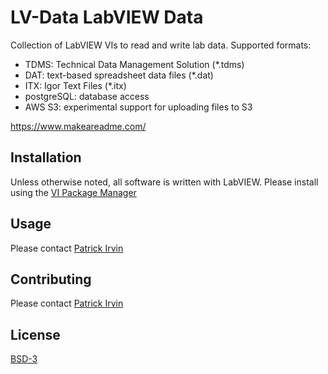 # LV-Data LabVIEW Data

Collection of LabVIEW VIs to read and write lab data. Supported formats:
- TDMS: Technical Data Management Solution (\*.tdms)
- DAT: text-based spreadsheet data files (\*.dat)
- ITX: Igor Text Files (\*.itx)
- postgreSQL: database access
- AWS S3: experimental support for uploading files to S3

https://www.makeareadme.com/

## Installation

Unless otherwise noted, all software is written with LabVIEW. Please install using the [VI Package Manager](https://vipm.jki.net/)

## Usage

Please contact [Patrick Irvin](https://github.com/ciozi137)

## Contributing

Please contact [Patrick Irvin](https://github.com/ciozi137)

## License

[BSD-3](https://opensource.org/licenses/BSD-3-Clause)
